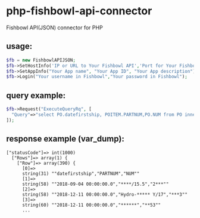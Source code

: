 # php-fishbowl-api-connector
Fishbowl API(JSON) connector for PHP
## usage:
```php
$fb = new FishbowlAPIJSON;
$fb->SetHostInfo('IP or URL to Your Fishbowl API','Port for Your Fishbowl API');
$fb->SetAppInfo("Your App name", "Your App ID", "Your App description");
$fb->Login("Your username in Fishbowl","Your password in Fishbowl");
```
## query example:
```php 
$fb->Request("ExecuteQueryRq", [
  "Query"=>"select PO.datefirstship, POITEM.PARTNUM,PO.NUM from PO inner join POITEM ON POITEM.POID = PO.ID WHERE (POITEM.STATUSID = 10 OR POITEM.STATUSID = 30) ORDER BY datefirstship ASC"
]);
```

## response example (var_dump):
```
["statusCode"]=> int(1000)
  ["Rows"]=> array(1) {
    ["Row"]=> array(390) {
      [0]=>
      string(31) ""datefirstship","PARTNUM","NUM""
      [1]=>
      string(58) ""2018-09-04 00:00:00.0","****/15.5","2***""
      [2]=>
      string(58) ""2018-12-11 00:00:00.0","Hydro-***** Y/17","***3""
      [3]=>
      string(60) ""2018-12-11 00:00:00.0","******","**53""
      ...
```
